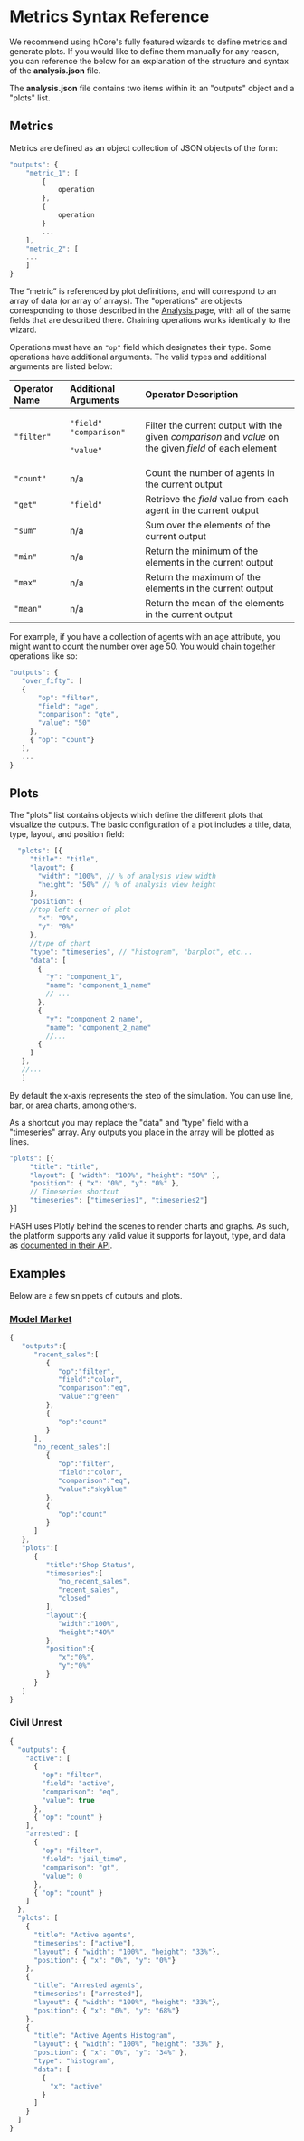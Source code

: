 # Metrics Syntax Reference

We recommend using hCore's fully featured wizards to define metrics and generate plots. If you would like to define them manually for any reason, you can reference the below for an explanation of the structure and syntax of the **analysis.json** file.

The **analysis.json** file contains two items within it: an "outputs" object and a "plots" list.

## Metrics

Metrics are defined as an object collection of JSON objects of the form:

```javascript
"outputs": {
    "metric_1": [
        {
            operation
        },
        {
            operation
        }
        ...
    ],
    "metric_2": [
    ...
    ]
}
```

The “metric” is referenced by plot definitions, and will correspond to an array of data \(or array of arrays\). The "operations" are objects corresponding to those described in the [Analysis ](./)page, with all of the same fields that are described there. Chaining operations works identically to the wizard.

Operations must have an `"op"` field which designates their type. Some operations have additional arguments. The valid types and additional arguments are listed below:

<table>
  <thead>
    <tr>
      <th style="text-align:left">Operator Name</th>
      <th style="text-align:left">Additional Arguments</th>
      <th style="text-align:left">Operator Description</th>
    </tr>
  </thead>
  <tbody>
    <tr>
      <td style="text-align:left"><code>&quot;filter&quot;</code>
      </td>
      <td style="text-align:left">
        <p><code>&quot;field&quot;</code>  <code>&quot;comparison&quot;</code>
        </p>
        <p><code>&quot;value&quot;</code>
        </p>
      </td>
      <td style="text-align:left">Filter the current output with the given <em>comparison</em> and <em>value</em> on
        the given <em>field</em> of each element</td>
    </tr>
    <tr>
      <td style="text-align:left"><code>&quot;count&quot;</code>
      </td>
      <td style="text-align:left">n/a</td>
      <td style="text-align:left">Count the number of agents in the current output</td>
    </tr>
    <tr>
      <td style="text-align:left"><code>&quot;get&quot;</code>
      </td>
      <td style="text-align:left"><code>&quot;field&quot;</code>
      </td>
      <td style="text-align:left">Retrieve the <em>field</em> value from each agent in the current output</td>
    </tr>
    <tr>
      <td style="text-align:left"><code>&quot;sum&quot;</code>
      </td>
      <td style="text-align:left">n/a</td>
      <td style="text-align:left">Sum over the elements of the current output</td>
    </tr>
    <tr>
      <td style="text-align:left"><code>&quot;min&quot;</code>
      </td>
      <td style="text-align:left">n/a</td>
      <td style="text-align:left">Return the minimum of the elements in the current output</td>
    </tr>
    <tr>
      <td style="text-align:left"><code>&quot;max&quot;</code>
      </td>
      <td style="text-align:left">n/a</td>
      <td style="text-align:left">Return the maximum of the elements in the current output</td>
    </tr>
    <tr>
      <td style="text-align:left"><code>&quot;mean&quot;</code>
      </td>
      <td style="text-align:left">n/a</td>
      <td style="text-align:left">Return the mean of the elements in the current output</td>
    </tr>
  </tbody>
</table>

For example, if you have a collection of agents with an age attribute, you might want to count the number over age 50. You would chain together operations like so:

```javascript
"outputs": {
   "over_fifty": [
   {
       "op": "filter",
       "field": "age",
       "comparison": "gte",
       "value": "50"
     },
     { "op": "count"}
   ],
   ...
}
```

## Plots

The "plots" list contains objects which define the different plots that visualize the outputs. The basic configuration of a plot includes a title, data, type, layout, and position field:

```javascript
  "plots": [{
     "title": "title",
     "layout": {
       "width": "100%", // % of analysis view width
       "height": "50%" // % of analysis view height
     },
     "position": {
     //top left corner of plot
       "x": "0%",
       "y": "0%"
     },
     //type of chart
     "type": "timeseries", // "histogram", "barplot", etc...
     "data": [
       {
         "y": "component_1",
         "name": "component_1_name"
         // ...
       },
       {
         "y": "component_2_name",
         "name": "component_2_name"
         //...
       {
     ]
   },
   //...
   ]
```

By default the x-axis represents the step of the simulation. You can use line, bar, or area charts, among others.

As a shortcut you may replace the "data" and "type" field with a "timeseries" array. Any outputs you place in the array will be plotted as lines.

```javascript
"plots": [{
     "title": "title",
     "layout": { "width": "100%", "height": "50%" },
     "position": { "x": "0%", "y": "0%" },
     // Timeseries shortcut
     "timeseries": ["timeseries1", "timeseries2"]
}]
```

HASH uses Plotly behind the scenes to render charts and graphs. As such, the platform supports any valid value it supports for layout, type, and data as [documented in their API](https://plotly.com/javascript/reference/).

## Examples

Below are a few snippets of outputs and plots.

### [Model Market](https://core.hash.ai/@hash/model-market/4.4.1)

```javascript
{
   "outputs":{
      "recent_sales":[
         {
            "op":"filter",
            "field":"color",
            "comparison":"eq",
            "value":"green"
         },
         {
            "op":"count"
         }
      ],
      "no_recent_sales":[
         {
            "op":"filter",
            "field":"color",
            "comparison":"eq",
            "value":"skyblue"
         },
         {
            "op":"count"
         }
      ]
   },
   "plots":[
      {
         "title":"Shop Status",
         "timeseries":[
            "no_recent_sales",
            "recent_sales",
            "closed"
         ],
         "layout":{
            "width":"100%",
            "height":"40%"
         },
         "position":{
            "x":"0%",
            "y":"0%"
         }
      }
   ]
}
```

### Civil Unrest

```javascript
{
  "outputs": {
    "active": [
      {
        "op": "filter",
        "field": "active",
        "comparison": "eq",
        "value": true
      },
      { "op": "count" }
    ],
    "arrested": [
      {
        "op": "filter",
        "field": "jail_time",
        "comparison": "gt",
        "value": 0
      },
      { "op": "count" }
    ]
  },
  "plots": [
    {
      "title": "Active agents",
      "timeseries": ["active"],
      "layout": { "width": "100%", "height": "33%"},
      "position": { "x": "0%", "y": "0%"}
    },
    {
      "title": "Arrested agents",
      "timeseries": ["arrested"],
      "layout": { "width": "100%", "height": "33%"},
      "position": { "x": "0%", "y": "68%"}
    },
    {
      "title": "Active Agents Histogram",
      "layout": { "width": "100%", "height": "33%" },
      "position": { "x": "0%", "y": "34%" },
      "type": "histogram",
      "data": [
        {
          "x": "active"
        }
      ]
    }
  ]
}
```

